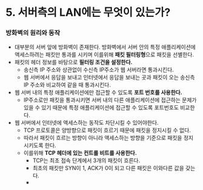 # 5. 서버측의 LAN에는 무엇이 있는가?



### 방화벽의 원리와 동작

- 대부분의 서버 앞에 방화벽이 존재한다. 방화벽에서 서버 안의 특정 애플리케이션에 액세스하려는 패킷만 통과를 시키며 이를위해 **패킷 필터링형**으로 패킷을 선별한다.
- 패킷의 헤더 정보를 바탕으로 **필터링 조건을 설정한다.**
  - 송신측 IP 주소와 상관없이 수신측 IP주소가 웹 서버라면 통과시킨다.
  - 웹 서버에서 응답을 보내고 인터넷에서 응답을 보내는 곳과 패킷이 오는 송신측 IP 주소와 비교하여 같을 때 통과시킨다.
- 웹 서버 내의 특정 애플리케이션에만 접근할 수 있도록 **포트 번호를 사용한다.**
  - IP주소로만 패킷을 통과시키면 서버 내의 다른 애플리케이션에 접근하는 문제가 있을 수 있기 때문에 특정 애플리케이션에 접근할 수 있도록 포트번호도 비교한다.
- 웹 서버에서 인터넷에 액세스하는 동작도 차단시킬 수 있어야한다.
  - TCP 프로토콜은 양방향으로 패킷이 흐르기 때문에 패킷을 정지시킬 수 없다.
  - 따라서 패킷이 흐르는 방향이 아니라 액세스하는 방향을 기준으로 패킷을 정지시키도록 한다.
  - 이를위해 **TCP 헤더에 있는 컨트롤 비트를 사용한다.**
    - TCP는 최초 접속 단계에서 3개의 패킷이 흐른다.
    - 최초의 패킷만 SYN이 1, ACK가 0이 되고 다른 패킷은 이와다른 값을 갖는다.
    - 
